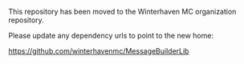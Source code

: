 This repository has been moved to the Winterhaven MC organization repository.

Please update any dependency urls to point to the new home:

https://github.com/winterhavenmc/MessageBuilderLib

